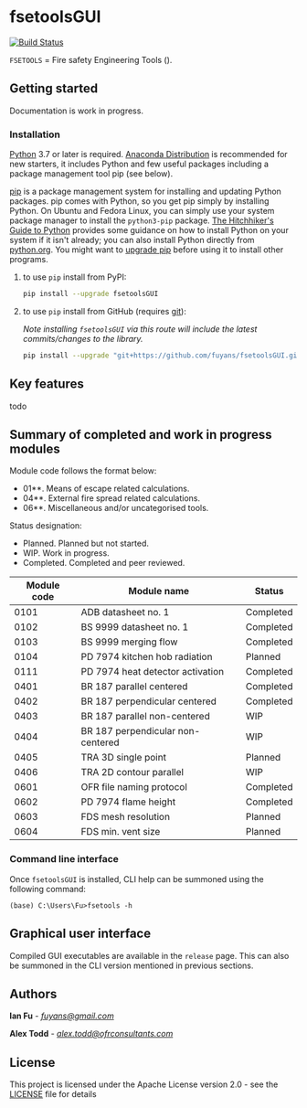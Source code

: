 # fsetoolsGUI

[![Build Status](https://travis-ci.com/fsepy/fsetools.svg?branch=master)](https://travis-ci.com/fsepy/fsetools)

`FSETOOLS` = Fire safety Engineering Tools ().

## Getting started

Documentation is work in progress.

### Installation

[Python](https://www.python.org/downloads/) 3.7 or later is required. [Anaconda Distribution](https://www.anaconda.com/distribution/#download-section) is recommended for new starters, it includes Python and few useful packages including a package management tool pip (see below).

[pip](https://pypi.org/) is a package management system for installing and updating Python packages. pip comes with Python, so you get pip simply by installing Python. On Ubuntu and Fedora Linux, you can simply use your system package manager to install the `python3-pip` package. [The Hitchhiker's Guide to Python](https://docs.python-guide.org/starting/installation/) provides some guidance on how to install Python on your system if it isn't already; you can also install Python directly from [python.org](https://www.python.org/getit/). You might want to [upgrade pip](https://pip.pypa.io/en/stable/installing/) before using it to install other programs.

1. to use `pip` install from PyPI:

    ```sh
    pip install --upgrade fsetoolsGUI
    ```

2. to use `pip` install from GitHub (requires [git](https://git-scm.com/downloads)):  

    *Note installing `fsetoolsGUI` via this route will include the latest commits/changes to the library.*  

    ```sh
    pip install --upgrade "git+https://github.com/fuyans/fsetoolsGUI.git@master"
    ```

## Key features

todo

## Summary of completed and work in progress modules

Module code follows the format below:

- 01**. Means of escape related calculations.
- 04**. External fire spread related calculations.
- 06**. Miscellaneous and/or uncategorised tools.

Status designation:

- Planned. Planned but not started.
- WIP. Work in progress.
- Completed. Completed and peer reviewed.

| Module code | Module name                       | Status    |
| ----------- | --------------------------------- | --------- |
| 0101        | ADB datasheet no. 1               | Completed |
| 0102        | BS 9999 datasheet no. 1           | Completed |
| 0103        | BS 9999 merging flow              | Completed |
| 0104        | PD 7974 kitchen hob radiation     | Planned   |
| 0111        | PD 7974 heat detector activation  | Completed |
| 0401        | BR 187 parallel centered          | Completed |
| 0402        | BR 187 perpendicular centered     | Completed |
| 0403        | BR 187 parallel non-centered      | WIP       |
| 0404        | BR 187 perpendicular non-centered | WIP       |
| 0405        | TRA 3D single point               | Planned   |
| 0406        | TRA 2D contour parallel           | WIP       |
| 0601        | OFR file naming protocol          | Completed |
| 0602        | PD 7974 flame height              | Completed |
| 0603        | FDS mesh resolution               | Planned   |
| 0604        | FDS min. vent size                | Planned   |

### Command line interface

Once `fsetoolsGUI` is installed, CLI help can be summoned using the following command:

```shell
(base) C:\Users\Fu>fsetools -h
```

## Graphical user interface

Compiled GUI executables are available in the `release` page. This can also be summoned in the CLI version mentioned in previous sections.

## Authors

**Ian Fu** - *fuyans@gmail.com*

**Alex Todd** - *alex.todd@ofrconsultants.com*

## License

This project is licensed under the Apache License version 2.0 - see the [LICENSE](LICENSE) file for details

